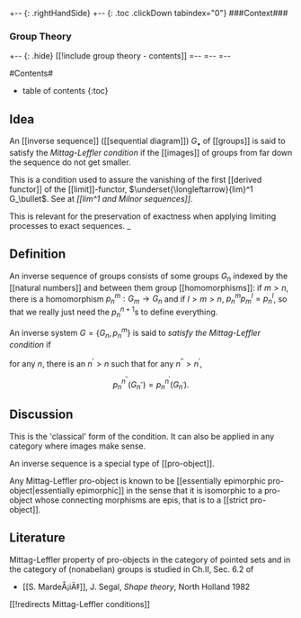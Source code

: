 
+-- {: .rightHandSide}
+-- {: .toc .clickDown tabindex="0"}
###Context###
### Group Theory
+-- {: .hide}
[[!include group theory - contents]]
=--
=--
=--


#Contents#
* table of contents
{:toc}

## Idea 

An [[inverse sequence]] ([[sequential diagram]]) $G_\bullet$ of [[groups]] is said to satisfy the _Mittag-Leffler condition_ if the [[images]] of groups from far down the sequence do not get smaller.

This is a condition used to assure the vanishing of the first [[derived functor]] of the [[limit]]-functor, $\underset{\longleftarrow}{lim}^1 G_\bullet$. See at _[[lim^1 and Milnor sequences]]_.

This is relevant for the preservation of exactness when applying limiting processes to exact sequences.  _



## Definition




An inverse sequence of groups consists of some groups $G_n$ indexed by the [[natural numbers]]  and between them group [[homomorphisms]]: if $m \gt n$, there is a homomorphism $p^m_n : G_m \to G_n$ and if $l\gt m  \gt n$, $p^m_n p^l_m= p^l_n$, so that we really just need the $p^{n+1}_n$s to define everything.

An inverse system $G = \{G_n,p^m_n\}$ is said to _satisfy the Mittag-Leffler condition_ if

for any $n$, there is an $n^\prime \gt n$ such that for any $n^{\prime\prime} \gt n^\prime$, 


$$p^{n^{\prime\prime}}_n(G_{n^{\prime\prime}}) = p^{n^\prime}_n(G_{n^\prime}).$$

## Discussion

This is the 'classical' form of the condition. It can also be applied in any category where images make sense. 

An inverse sequence is a special type of [[pro-object]].

Any Mittag-Leffler pro-object is known to be [[essentially epimorphic pro-object|essentially epimorphic]] in the sense that it is isomorphic to a pro-object whose connecting morphisms are epis, that is to a [[strict pro-object]]. 


## Literature

Mittag-Leffler property of pro-objects in the category of pointed sets and in the category of (nonabelian) groups is studied in Ch.II, Sec. 6.2 of

* [[S. MardeÅ¡iÄ‡]], J. Segal, _Shape theory_, North Holland 1982

[[!redirects Mittag-Leffler conditions]]
